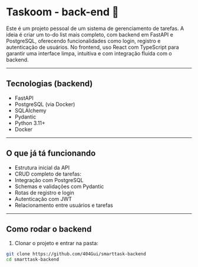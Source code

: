 # Taskoom - back-end 🧠

Este é um projeto pessoal de um sistema de gerenciamento de tarefas. A ideia é criar um to-do list mais completo, com backend em FastAPI e PostgreSQL, oferecendo funcionalidades como login, registro e autenticação de usuários. No frontend, uso React com TypeScript para garantir uma interface limpa, intuitiva e com integração fluida com o backend.

---

## Tecnologias (backend)

- FastAPI
- PostgreSQL (via Docker)
- SQLAlchemy
- Pydantic
- Python 3.11+
- Docker

---

## O que já tá funcionando

- Estrutura inicial da API
- CRUD completo de tarefas:
- Integração com PostgreSQL
- Schemas e validações com Pydantic
- Rotas de registro e login
- Autenticação com JWT
- Relacionamento entre usuários e tarefas

---

## Como rodar o backend

1. Clonar o projeto e entrar na pasta:

```bash
git clone https://github.com/404Gui/smarttask-backend
cd smarttask-backend
